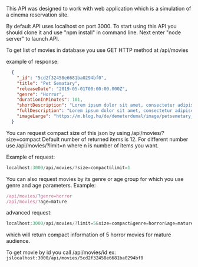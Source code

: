 This API was designed to work with web application which is a simulation of a cinema reservation site.

By default API uses localhost on port 3000. To start using this API you should clone it and use "npm install" in command line.
Next enter "node server" to launch API.

To get list of movies in database you use GET HTTP method at /api/movies

example of response:
```json
  {
    "_id": "5cd2f32458e6681ba0294bf0",
    "title": "Pet Sematary",
    "releaseDate": "2019-05-01T00:00:00.000Z",
    "genre": "Horror",
    "durationInMinutes": 101,
    "shortDescription": "Lorem ipsum dolor sit amet, consectetur adipiscing elit. Vivamus aliquet, turpis.",
    "fullDescription": "Lorem ipsum dolor sit amet, consectetur adipiscing elit. Maecenas condimentum pharetra arcu vel tristique.",
    "imageLarge": "https://m.blog.hu/de/demeterdumal/image/petsemetary_teaserposter2.jpg"
  }
  ```
  You can request compact size of this json by using /api/movies/?size=compact
  Default number of returned items is 12. For different number use /api/movies/?limit=n  where n is number of items you want.
  
 Example of request:
 ```js
 localhost:3000/api/movies/?size=compact&limit=1
 ```
 You can also request movies by its genre or age group for which you use genre and age parameters. Example:
 ```js
 /api/movies/?genre=horror
 /api/movies/?age=mature
 ```
 advanced request:
 ```js
localhost:3000/api/movies/?limit=5&size=compact&genre=horror&age=mature
```
which will return compact information of 5 horror movies for mature audience.

To get movie by id you call /api/movies/id
ex: ```jslocalhost:3000/api/movies/5cd2f32458e6681ba0294bf0```
